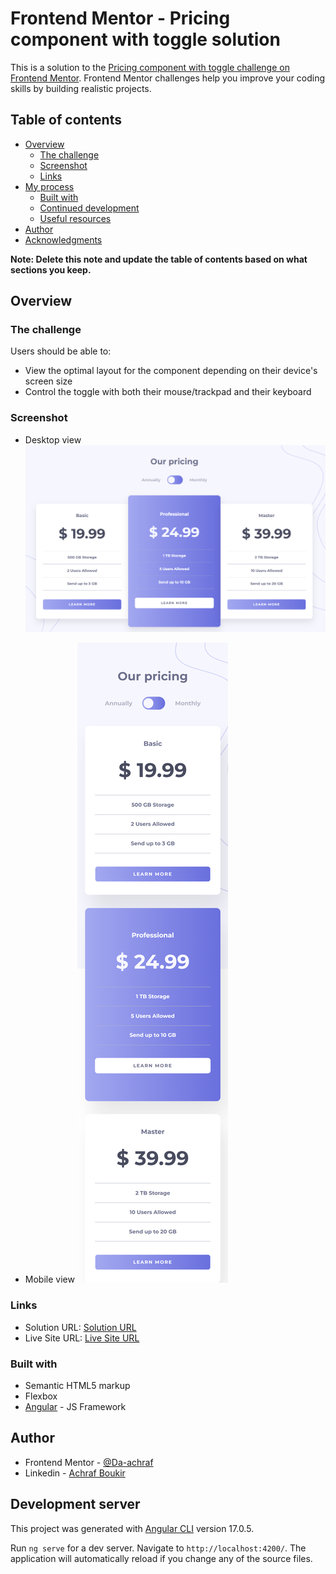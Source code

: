 # Frontend Mentor - Pricing component with toggle solution

This is a solution to the [Pricing component with toggle challenge on Frontend Mentor](https://www.frontendmentor.io/challenges/pricing-component-with-toggle-8vPwRMIC). Frontend Mentor challenges help you improve your coding skills by building realistic projects.

## Table of contents

- [Overview](#overview)
  - [The challenge](#the-challenge)
  - [Screenshot](#screenshot)
  - [Links](#links)
- [My process](#my-process)
  - [Built with](#built-with)
  - [Continued development](#continued-development)
  - [Useful resources](#useful-resources)
- [Author](#author)
- [Acknowledgments](#acknowledgments)

**Note: Delete this note and update the table of contents based on what sections you keep.**

## Overview

### The challenge

Users should be able to:

- View the optimal layout for the component depending on their device's screen size
- Control the toggle with both their mouse/trackpad and their keyboard

### Screenshot
- Desktop view
![](./screens/desktop.png)

- Mobile view
![](./screens/mobile.png)

### Links

- Solution URL: [Solution URL](https://your-solution-url.com)
- Live Site URL: [Live Site URL](https://pricing-component-with-toggle-solution-9kn6wq4zt.vercel.app/)


### Built with

- Semantic HTML5 markup
- Flexbox
- [Angular](https://angular.dev/) - JS Framework

## Author

- Frontend Mentor - [@Da-achraf](https://www.frontendmentor.io/profile/Da-achraf)
- Linkedin - [Achraf Boukir](https://www.linkedin.com/in/achraf-boukir-b628a4189)



## Development server
This project was generated with [Angular CLI](https://github.com/angular/angular-cli) version 17.0.5.

Run `ng serve` for a dev server. Navigate to `http://localhost:4200/`. The application will automatically reload if you change any of the source files.

